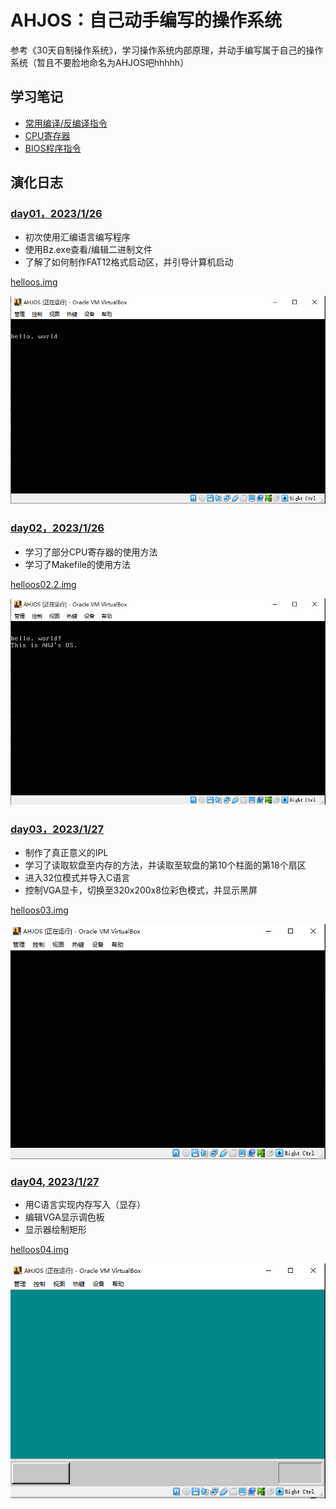 # AHJOS：自己动手编写的操作系统
参考《30天自制操作系统》，学习操作系统内部原理，并动手编写属于自己的操作系统（暂且不要脸地命名为AHJOS吧hhhhh）
## 学习笔记
* [常用编译/反编译指令](markdown/sh_sample.md)
* [CPU寄存器](markdown/cpu_register.md)
* [BIOS程序指令](markdown/bios.md)

## 演化日志
### [**day01**，2023/1/26](day01/)
* 初次使用汇编语言编写程序
* 使用Bz.exe查看/编辑二进制文件
* 了解了如何制作FAT12格式启动区，并引导计算机启动

[helloos.img](day01/helloos.img)

![day01](markdown/imgs/log/day01.png)

### [**day02**，2023/1/26](day02/)
* 学习了部分CPU寄存器的使用方法
* 学习了Makefile的使用方法

[helloos02.2.img](day02/helloos02.2.img)

![day02](markdown/imgs/log/day02.png)

### [**day03**，2023/1/27](day03/)
* 制作了真正意义的IPL
* 学习了读取软盘至内存的方法，并读取至软盘的第10个柱面的第18个扇区
* 进入32位模式并导入C语言
* 控制VGA显卡，切换至320x200x8位彩色模式，并显示黑屏

[helloos03.img](day03/helloos03.img)

![day03](markdown/imgs/log/day03.png)

### [**day04**, 2023/1/27](day04/)
* 用C语言实现内存写入（显存）
* 编辑VGA显示调色板
* 显示器绘制矩形

[helloos04.img](day03/helloos04.img)

![day04](markdown/imgs/log/day04.png)